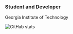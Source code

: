 ### Student and Developer 
Georgia Institute of Technology

![GitHub stats](https://github-readme-stats-two-eta-68.vercel.app/api?username=cgensheimer&show_icons=true&theme=transparent)
